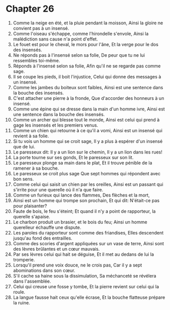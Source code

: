 # Chapter 26

1. Comme la neige en été, et la pluie pendant la moisson, Ainsi la gloire ne convient pas à un insensé.
2. Comme l'oiseau s'échappe, comme l'hirondelle s'envole, Ainsi la malédiction sans cause n'a point d'effet.
3. Le fouet est pour le cheval, le mors pour l'âne, Et la verge pour le dos des insensés.
4. Ne réponds pas à l'insensé selon sa folie, De peur que tu ne lui ressembles toi-même.
5. Réponds à l'insensé selon sa folie, Afin qu'il ne se regarde pas comme sage.
6. Il se coupe les pieds, il boit l'injustice, Celui qui donne des messages à un insensé.
7. Comme les jambes du boiteux sont faibles, Ainsi est une sentence dans la bouche des insensés.
8. C'est attacher une pierre à la fronde, Que d'accorder des honneurs à un insensé.
9. Comme une épine qui se dresse dans la main d'un homme ivre, Ainsi est une sentence dans la bouche des insensés.
10. Comme un archer qui blesse tout le monde, Ainsi est celui qui prend à gage les insensés et les premiers venus.
11. Comme un chien qui retourne à ce qu'il a vomi, Ainsi est un insensé qui revient à sa folie.
12. Si tu vois un homme qui se croit sage, Il y a plus à espérer d'un insensé que de lui.
13. Le paresseux dit: Il y a un lion sur le chemin, Il y a un lion dans les rues!
14. La porte tourne sur ses gonds, Et le paresseux sur son lit.
15. Le paresseux plonge sa main dans le plat, Et il trouve pénible de la ramener à sa bouche.
16. Le paresseux se croit plus sage Que sept hommes qui répondent avec bon sens.
17. Comme celui qui saisit un chien par les oreilles, Ainsi est un passant qui s'irrite pour une querelle où il n'a que faire.
18. Comme un furieux qui lance des flammes, Des flèches et la mort,
19. Ainsi est un homme qui trompe son prochain, Et qui dit: N'était-ce pas pour plaisanter?
20. Faute de bois, le feu s'éteint; Et quand il n'y a point de rapporteur, la querelle s'apaise.
21. Le charbon produit un brasier, et le bois du feu; Ainsi un homme querelleur échauffe une dispute.
22. Les paroles du rapporteur sont comme des friandises, Elles descendent jusqu'au fond des entrailles.
23. Comme des scories d'argent appliquées sur un vase de terre, Ainsi sont des lèvres brûlantes et un cœur mauvais.
24. Par ses lèvres celui qui hait se déguise, Et il met au dedans de lui la tromperie.
25. Lorsqu'il prend une voix douce, ne le crois pas, Car il y a sept abominations dans son cœur.
26. S'il cache sa haine sous la dissimulation, Sa méchanceté se révélera dans l'assemblée.
27. Celui qui creuse une fosse y tombe, Et la pierre revient sur celui qui la roule.
28. La langue fausse hait ceux qu'elle écrase, Et la bouche flatteuse prépare la ruine.


